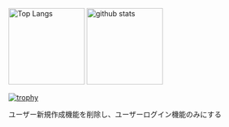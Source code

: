 
<p align="left"> 
  <img alt="Top Langs" height="150px" src="https://github-readme-stats.vercel.app/api/top-langs/?username=hikobend&layout=compact&count_private=true&show_icons=true&theme=onedark" />
  <img alt="github stats" height="150px" src="https://github-readme-stats.vercel.app/api?username=hikobend&count_private=true&show_icons=true&show_icons=true&theme=onedark" />
</p>

[![trophy](https://github-profile-trophy.vercel.app/?username=hikobend&theme=onedark&column=7
)](https://github.com/ryo-ma/github-profile-trophy)

ユーザー新規作成機能を削除し、ユーザーログイン機能のみにする
